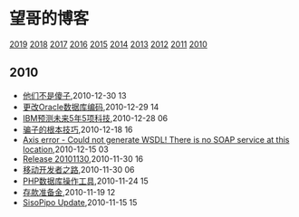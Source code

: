 # 望哥的博客
 [2019](/2019/)
 [2018](/2018/)
 [2017](/2017/)
 [2016](/2016/)
 [2015](/2015/)
 [2014](/2014/)
 [2013](/2013/)
 [2012](/2012/)
 [2011](/2011/)
 [2010](/2010/)


## 2010
* [他们不是傻子](/2010/2010-12-30-they_are_not_stupid),2010-12-30 13
* [更改Oracle数据库编码](/2010/2010-12-29-change_oracle_character),2010-12-29 14
* [IBM预测未来5年5项科技](/2010/2010-12-28-ibm_future_tech_of_next_5_years),2010-12-28 06
* [骗子的根本技巧](/2010/2010-12-18-the_basic_skill_of_cheater),2010-12-18 16
* [Axis error - Could not generate WSDL! There is no SOAP service at this location](/2010/2010-12-15-axis-wsdl-error),2010-12-15 03
* [Release 20101130](/2010/2010-11-30-release-20101130),2010-11-30 16
* [移动开发者之路](/2010/2010-11-30-mobile_developer_journey),2010-11-30 06
* [PHP数据库操作工具](/2010/2010-11-24-php_db_access_tool),2010-11-24 15
* [存款准备金](/2010/2010-11-19-deposit-reserve),2010-11-19 12
* [SisoPipo Update](/2010/2010-11-15-sisopipoupdate),2010-11-15 15
